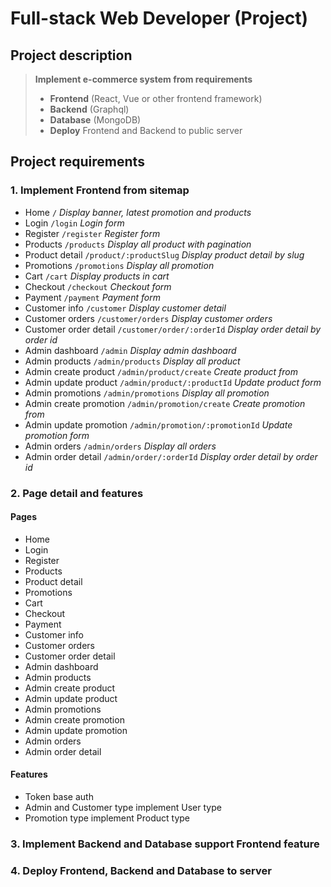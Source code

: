 # Full-stack Web Developer (Project)

## Project description
> **Implement e-commerce system from requirements**
> - **Frontend** (React, Vue or other frontend framework)
> - **Backend** (Graphql)
> - **Database** (MongoDB)
> - **Deploy** Frontend and Backend to public server

## Project requirements
### 1. Implement Frontend from sitemap
  - Home `/` *Display banner, latest promotion and products*
  - Login `/login` *Login form*
  - Register `/register` *Register form*
  - Products `/products` *Display all product with pagination*
  - Product detail `/product/:productSlug` *Display product detail by slug*
  - Promotions `/promotions` *Display all promotion*
  - Cart `/cart` *Display products in cart*
  - Checkout `/checkout` *Checkout form*
  - Payment `/payment` *Payment form*
  - Customer info `/customer` *Display customer detail*
  - Customer orders `/customer/orders` *Display customer orders*
  - Customer order detail `/customer/order/:orderId` *Display order detail by order id*
  - Admin dashboard `/admin` *Display admin dashboard*
  - Admin products `/admin/products` *Display all product*
  - Admin create product `/admin/product/create` *Create product from*
  - Admin update product `/admin/product/:productId` *Update product form*
  - Admin promotions `/admin/promotions` *Display all promotion*
  - Admin create promotion `/admin/promotion/create` *Create promotion from*
  - Admin update promotion `/admin/promotion/:promotionId` *Update promotion form*
  - Admin orders `/admin/orders` *Display all orders*
  - Admin order detail `/admin/order/:orderId` *Display order detail by order id*
### 2. Page detail and features
#### Pages
  - Home
  - Login
  - Register
  - Products
  - Product detail
  - Promotions
  - Cart
  - Checkout
  - Payment
  - Customer info
  - Customer orders
  - Customer order detail
  - Admin dashboard
  - Admin products
  - Admin create product
  - Admin update product
  - Admin promotions
  - Admin create promotion
  - Admin update promotion
  - Admin orders
  - Admin order detail
#### Features
  - Token base auth
  - Admin and Customer type implement User type
  - Promotion type implement Product type
### 3. Implement Backend and Database support Frontend feature
### 4. Deploy Frontend, Backend and Database to server
